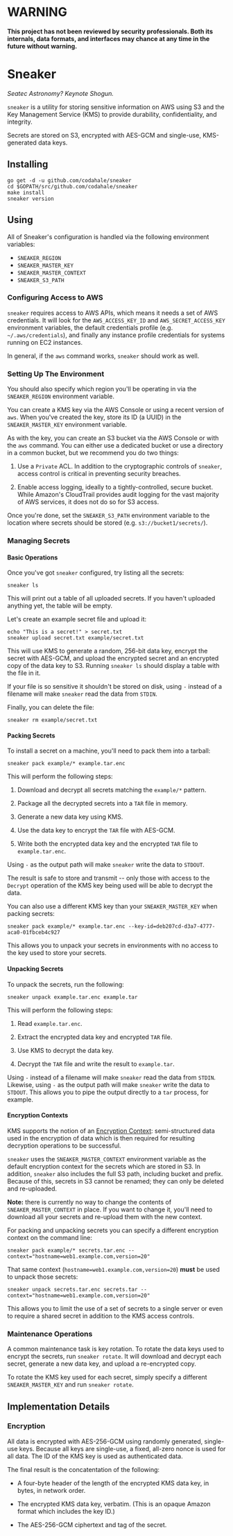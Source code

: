 # WARNING

**This project has not been reviewed by security professionals. Both its
internals, data formats, and interfaces may chance at any time in the
future without warning.**

# Sneaker

*Seatec Astronomy? Keynote Shogun.*

`sneaker` is a utility for storing sensitive information on AWS using S3
and the Key Management Service (KMS) to provide durability,
confidentiality, and integrity.

Secrets are stored on S3, encrypted with AES-GCM and single-use,
KMS-generated data keys.

## Installing

```shell
go get -d -u github.com/codahale/sneaker
cd $GOPATH/src/github.com/codahale/sneaker
make install
sneaker version
```

## Using

All of Sneaker's configuration is handled via the following environment
variables:

* `SNEAKER_REGION`
* `SNEAKER_MASTER_KEY`
* `SNEAKER_MASTER_CONTEXT`
* `SNEAKER_S3_PATH`


### Configuring Access to AWS

`sneaker` requires access to AWS APIs, which means it needs a set of AWS
credentials. It will look for the `AWS_ACCESS_KEY_ID` and
`AWS_SECRET_ACCESS_KEY` environment variables, the default credentials
profile (e.g. `~/.aws/credentials`), and finally any instance profile
credentials for systems running on EC2 instances.

In general, if the `aws` command works, `sneaker` should work as well.

### Setting Up The Environment

You should also specify which region you'll be operating in via the
`SNEAKER_REGION` environment variable.

You can create a KMS key via the AWS Console or using a recent version
of `aws`. When you've created the key, store its ID (a UUID) in the
`SNEAKER_MASTER_KEY` environment variable.

As with the key, you can create an S3 bucket via the AWS Console or with
the `aws` command. You can either use a dedicated bucket or use a
directory in a common bucket, but we recommend you do two things:

1. Use a `Private` ACL. In addition to the cryptographic controls of
   `sneaker`, access control is critical in preventing security
   breaches.

2. Enable access logging, ideally to a tightly-controlled, secure
   bucket. While Amazon's CloudTrail provides audit logging for the vast
   majority of AWS services, it does not do so for S3 access.

Once you're done, set the `SNEAKER_S3_PATH` environment variable to the
location where secrets should be stored (e.g. `s3://bucket1/secrets/`).

### Managing Secrets

#### Basic Operations

Once you've got `sneaker` configured, try listing all the secrets:

```shell
sneaker ls
```

This will print out a table of all uploaded secrets. If you haven't
uploaded anything yet, the table will be empty.

Let's create an example secret file and upload it:

```shell
echo "This is a secret!" > secret.txt
sneaker upload secret.txt example/secret.txt
```

This will use KMS to generate a random, 256-bit data key, encrypt the
secret with AES-GCM, and upload the encrypted secret and an encrypted
copy of the data key to S3. Running `sneaker ls` should display a table
with the file in it.

If your file is so sensitive it shouldn't be stored on disk, using `-`
instead of a filename will make `sneaker` read the data from `STDIN`.

Finally, you can delete the file:

```shell
sneaker rm example/secret.txt
```

#### Packing Secrets

To install a secret on a machine, you'll need to pack them into a
tarball:

```shell
sneaker pack example/* example.tar.enc
```

This will perform the following steps:

1. Download and decrypt all secrets matching the `example/*` pattern.

2. Package all the decrypted secrets into a `TAR` file in memory.

3. Generate a new data key using KMS.

4. Use the data key to encrypt the `TAR` file with AES-GCM.

5. Write both the encrypted data key and the encrypted `TAR` file to
   `example.tar.enc`.

Using `-` as the output path will make `sneaker` write the data to
`STDOUT`.

The result is safe to store and transmit -- only those with access to
the `Decrypt` operation of the KMS key being used will be able to
decrypt the data.

You can also use a different KMS key than your `SNEAKER_MASTER_KEY` when
packing secrets:

```shell
sneaker pack example/* example.tar.enc --key-id=deb207cd-d3a7-4777-aca0-01fbceb4c927
```

This allows you to unpack your secrets in environments with no access to
the key used to store your secrets.

#### Unpacking Secrets

To unpack the secrets, run the following:

```shell
sneaker unpack example.tar.enc example.tar
```

This will perform the following steps:

1. Read `example.tar.enc`.

2. Extract the encrypted data key and encrypted `TAR` file.

3. Use KMS to decrypt the data key.

4. Decrypt the `TAR` file and write the result to `example.tar`.

Using `-` instead of a filename will make `sneaker` read the data from
`STDIN`. Likewise, using `-` as the output path will make `sneaker`
write the data to `STDOUT`. This allows you to pipe the output directly
to a `tar` process, for example.

#### Encryption Contexts

KMS supports the notion of an
[Encryption Context](http://docs.aws.amazon.com/kms/latest/developerguide/encrypt-context.html):
semi-structured data used in the encryption of data which is then
required for resulting decryption operations to be successful.

`sneaker` uses the `SNEAKER_MASTER_CONTEXT` environment variable as the
default encryption context for the secrets which are stored in S3. In
addition, `sneaker` also includes the full S3 path, including bucket and
prefix. Because of this, secrets in S3 cannot be renamed; they can only
be deleted and re-uploaded.

**Note:** there is currently no way to change the contents of
`SNEAKER_MASTER_CONTEXT` in place. If you want to change it, you'll need
to download all your secrets and re-upload them with the new context.

For packing and unpacking secrets you can specify a different encryption
context on the command line:

```shell
sneaker pack example/* secrets.tar.enc --context="hostname=web1.example.com,version=20"
```

That same context (`hostname=web1.example.com,version=20`) **must** be
used to unpack those secrets:

```shell
sneaker unpack secrets.tar.enc secrets.tar --context="hostname=web1.example.com,version=20"
```

This allows you to limit the use of a set of secrets to a single server
or even to require a shared secret in addition to the KMS access
controls.

### Maintenance Operations

A common maintenance task is key rotation. To rotate the data keys used
to encrypt the secrets, run `sneaker rotate`. It will download and
decrypt each secret, generate a new data key, and upload a re-encrypted
copy.

To rotate the KMS key used for each secret, simply specify a different
`SNEAKER_MASTER_KEY` and run `sneaker rotate`.

## Implementation Details

### Encryption

All data is encrypted with AES-256-GCM using randomly generated,
single-use keys. Because all keys are single-use, a fixed, all-zero
nonce is used for all data. The ID of the KMS key is used as
authenticated data.

The final result is the concatentation of the following:

* A four-byte header of the length of the encrypted KMS data key, in
  bytes, in network order.

* The encrypted KMS data key, verbatim. (This is an opaque Amazon format
  which includes the key ID.)

* The AES-256-GCM ciphertext and tag of the secret.
